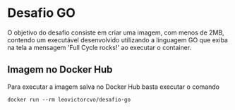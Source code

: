 # Desafio GO

O objetivo do desafio consiste em criar uma imagem, com menos de 2MB, contendo um executável desenvolvido utilizando a linguagem GO que exiba na tela a mensagem 'Full Cycle rocks!' ao executar o container.

## Imagem no Docker Hub
Para executar a imagem salva no Docker Hub basta executar o comando
```
docker run --rm leovictorcvo/desafio-go
```
